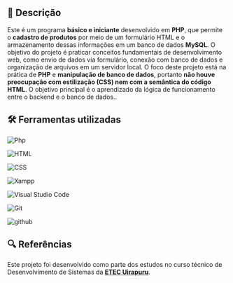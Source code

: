 ## 📄 Descrição

Este é um programa **básico e iniciante** desenvolvido em **PHP**, que permite o **cadastro de produtos** por meio de um formulário HTML e o armazenamento dessas informações em um banco de dados **MySQL**. O objetivo do projeto é praticar conceitos fundamentais de desenvolvimento web, como envio de dados via formulário, conexão com banco de dados e organização de arquivos em um servidor local. O foco deste projeto está na prática de **PHP** e **manipulação de banco de dados**, portanto **não houve preocupação com estilização (CSS) nem com a semântica do código HTML**. O objetivo principal é o aprendizado da lógica de funcionamento entre o backend e o banco de dados..

## 🛠️ Ferramentas utilizadas
![Php](https://img.shields.io/badge/PHP-777BB4.svg?style=for-the-badge&logo=PHP&logoColor=white)

![HTML](https://img.shields.io/badge/HTML5-E34F26?style=for-the-badge&logo=html5&logoColor=white)

![CSS](https://img.shields.io/badge/CSS3-1572B6.svg?style=for-the-badge&logo=CSS3&logoColor=white)

![Xampp](https://img.shields.io/badge/XAMPP-FB7A24.svg?style=for-the-badge&logo=XAMPP&logoColor=white)

![Visual Studio Code](https://img.shields.io/badge/Visual%20Studio%20Code-0078d7.svg?style=for-the-badge&logo=visual-studio-code&logoColor=white)

![Git](https://img.shields.io/badge/GIT-E44C30?style=for-the-badge&logo=git&logoColor=white)

![github](https://img.shields.io/badge/GitHub-181717.svg?style=for-the-badge&logo=GitHub&logoColor=white)

## 🔍 Referências

Este projeto foi desenvolvido como parte dos estudos no curso técnico de Desenvolvimento de Sistemas da [**ETEC Uirapuru**](https://etecuirapuru.com.br/).

